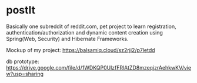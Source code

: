 # postIt
Basically one subreddit of reddit.com, pet project to learn registration, authentication/authorization and dynamic content creation using Spring(Web, Security) and Hibernate Frameworks.

Mockup of my project: https://balsamiq.cloud/sz2rji2/p7letdd

db prototype: https://drive.google.com/file/d/1WDKQP0UlzfFRlAtZD8mzeqjzrAehkwKV/view?usp=sharing
